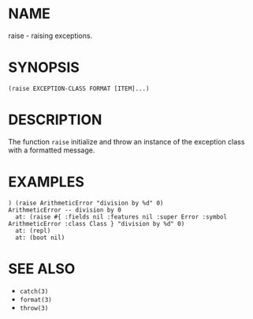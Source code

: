 # NAME
raise - raising exceptions.

# SYNOPSIS

    (raise EXCEPTION-CLASS FORMAT [ITEM]...)

# DESCRIPTION
The function `raise` initialize and throw an instance of the exception class with a formatted message.

# EXAMPLES

    ) (raise ArithmeticError "division by %d" 0)
    ArithmeticError -- division by 0
      at: (raise #{ :fields nil :features nil :super Error :symbol ArithmeticError :class Class } "division by %d" 0)
      at: (repl)
      at: (boot nil)

# SEE ALSO
- `catch(3)`
- `format(3)`
- `throw(3)`
